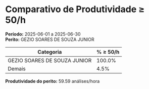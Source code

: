 # Comparativo de Produtividade ≥ 50/h

**Período:** 2025-06-01 a 2025-06-30  
**Perito:** GEZIO SOARES DE SOUZA JUNIOR

| Categoria | % ≥ 50/h |
|-----------|-------------------|
| GEZIO SOARES DE SOUZA JUNIOR | 100.0% |
| Demais    | 4.5% |

**Produtividade do perito:** 59.59 análises/hora
